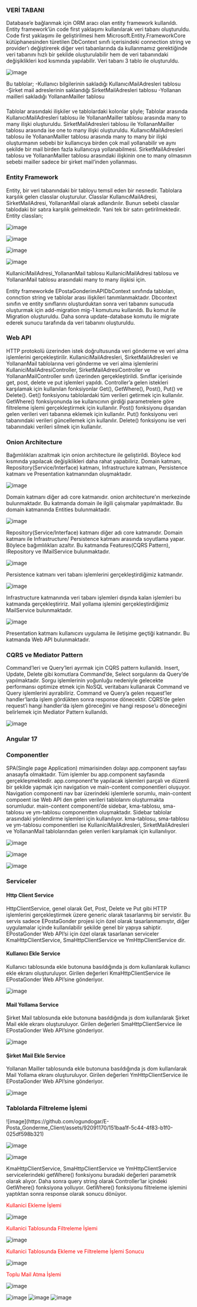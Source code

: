 <h3>VERİ TABANI</h3>
Database’e bağlanmak için ORM aracı olan entity framework kullanıldı. Entity framework’ün code first yaklaşımı kullanılarak veri tabanı oluşturuldu. Code first yaklaşımı ile geliştirilmesi hem Microsoft.Entity.FrameworkCore kütüphanesinden türetilen DbContext sınıfı içerisindeki connection string ve provider’ı değiştirerek diğer veri tabanlarında da kullanmamız gerektiğinde veri tabanını hızlı bir şekilde oluşturulabilir hem de veri tabanındaki değişiklikleri kod kısmında yapılabilir. Veri tabanı 3 tablo ile oluşturuldu. 

![image](https://github.com/ogundogar/E-Posta_Gonderme_Client/assets/92091170/28df4aa9-7427-42eb-ae90-7b5817349684)

Bu tablolar;
-Kullanıcı bilgilerinin sakladığı KullanıcıMailAdresleri tablosu
-Şirket mail adreslerinin saklandığı SirketMailAdresleri tablosu
-Yollanan mailleri sakladığı YollananMailler tablosu


<h3></h3>
Tablolar arasındaki ilişkiler ve tablolardaki kolonlar şöyle;
Tablolar arasında KullanıcıMailAdresleri tablosu ile YollananMailler tablosu arasında many to many ilişki oluşturuldu. SirketMailAdresleri tablosu ile YollananMailler tablosu arasında ise one to many ilişki oluşturuldu. KullanıcıMailAdresleri tablosu ile YollananMailler tablosu arasında many to many bir ilişki oluşturmanın sebebi bir kullanıcıya birden çok mail yollanabilir ve aynı şekilde bir mail birden fazla kullanıcıya yollanabilmesi. SirketMailAdresleri tablosu ve YollananMailler tablosu arasındaki ilişkinin one to many olmasının sebebi mailler sadece bir şirket mail’inden yollanması.

<h3>Entity Framework</h3>

Entity, bir veri tabanındaki bir tabloyu temsil eden bir nesnedir. Tablolara karşılık gelen classlar oluşturulur. Classlar KullanıcıMailAdresi, SirketMailAdresi, YollananMail olarak adlandırılır. Bunun sebebi classlar tablodaki bir satıra karşılık gelmektedir. Yani tek bir satırı getirilmektedir.
Entity classları;

![image](https://github.com/ogundogar/E-Posta_Gonderme_Client/assets/92091170/31800d82-cc65-4779-95de-e7d1030feabf)

![image](https://github.com/ogundogar/E-Posta_Gonderme_Client/assets/92091170/5fe732c8-e91a-4108-83b7-37e2841429a9)

![image](https://github.com/ogundogar/E-Posta_Gonderme_Client/assets/92091170/6922cacb-22a5-42d6-92bf-2941c5507248)

![image](https://github.com/ogundogar/E-Posta_Gonderme_Client/assets/92091170/08a5d3ba-8756-45db-a7c6-7b718b87e471)

KullaniciMailAdresi_YollananMail tablosu KullaniciMailAdresi tablosu ve YollananMail tablosu arasındaki many to many ilişkisi için.


Entity frameworkde EPostaGonderimAPIDbContext sınıfında tabloları, connction string ve tablolar arası ilişkileri tanımlanmaktadır. Dbcontext sınıfın ve entity sınıflarını oluşturduktan sonra veri tabanını sunucuda oluşturmak için add-migration mig-1 komutunu kullanıldı. Bu komut ile Migration oluşturuldu. Daha sonra update-database komutu ile migrate ederek sunucu tarafında da veri tabanını oluşturuldu.


<h3>Web API</h3>
HTTP protokolü üzerinden istek doğrultusunda veri gönderme ve veri alma işlemlerini gerçekleştirilir. KullaniciMailAdresleri, SirketMailAdresleri ve YollananMail tablolarına veri gönderme ve veri alma işlemlerini KullaniciMailAdresiController, SirketMailAdresiController ve YollananMailController sınıfı üzerinden gerçekleştirildi. Sınıflar içerisinde get, post, delete ve put işlemleri yapıldı. Controller’a gelen istekleri karşılamak için kullanılan fonksiyonlar Get(), GetWhere(), Post(), Put() ve Delete(). Get() fonksiyonu tablolardaki tüm verileri getirmek için kullanılır. GetWhere() fonksiyonunda ise kullanıcının girdiği parametrelere göre filtreleme işlemi gerçekleştirmek için kullanılır. Post() fonksiyonu dışarıdan gelen verileri veri tabanına eklemek için kullanılır. Put() fonksiyonu veri tabanındaki verileri güncellemek için kullanılır. Delete() fonksiyonu ise veri tabanındaki verileri silmek için kullanılır.

<h3></h3>
<h3>Onion Architecture</h3>
Bağımlılıkları azaltmak için onion architecture ile geliştirildi. Böylece kod kısmında yapılacak değişiklikleri daha rahat yapabiliriz. Domain katmanı, Repository(Service/Interface) katmanı, Infrastructure katmanı, Persistence katmanı ve Presentation katmanından oluşmaktadır. 

![image](https://github.com/ogundogar/E-Posta_Gonderme_Client/assets/92091170/a51dedf7-8350-4b8e-a364-87df47832826)

Domain katmanı diğer adı core katmanıdır. onion architecture’ın merkezinde bulunmaktadır. Bu katmanda domain ile ilgili çalışmalar yapılmaktadır. Bu domain katmanında Entities bulunmaktadır. 

![image](https://github.com/ogundogar/E-Posta_Gonderme_Client/assets/92091170/9b2c2b91-7ce1-4d26-821d-5ad654bce014)

Repository(Service/Interface) katmanı diğer adı core katmanıdır. Domain katmanı ile Infrastructure/ Persistence katmanı arasında soyutlama yapar. Böylece bağımlılıkları azaltır. Bu katmanda Features(CQRS Pattern), IRepository ve IMailService bulunmaktadır.

![image](https://github.com/ogundogar/E-Posta_Gonderme_Client/assets/92091170/a378293c-f290-4c38-94ac-45dacbd84d86)

Persistence katmanı veri tabanı işlemlerini gerçekleştirdiğimiz katmandır. 

![image](https://github.com/ogundogar/E-Posta_Gonderme_Client/assets/92091170/f3285489-e093-4b53-9cd2-e91c9a10fa49)

Infrastructure katmanında veri tabanı işlemleri dışında kalan işlemleri bu katmanda gerçekleştiririz. Mail yollama işlemini gerçekleştirdiğimiz MailService bulunmaktadır.

![image](https://github.com/ogundogar/E-Posta_Gonderme_Client/assets/92091170/23c0ef7d-5f54-43d0-b7f0-78e3fa3e1a75)

Presentation katmanı kullanıcını uygulama ile iletişime geçtiği katmandır. Bu katmanda Web API bulunmaktadır. 


<h3>CQRS ve Mediator Pattern</h3>
Command’leri ve Query’leri ayırmak için CQRS pattern kullanıldı. Insert, Update, Delete gibi komutlara Command’de, Select sorgularını da Query’de yapılmaktadır. Sorgu işlemlerinin yoğunluğu nedeniyle gelecekte performansı optimize etmek için NoSQL veritabanı kullanarak Command ve Query işlemlerini ayırabiliriz.
Command ve Query’a gelen request’ler handler’larda işlem gördükten sonra response dönecektir. 
CQRS’de gelen request’i hangi handler’da işlem göreceğini ve hangi respose’u döneceğini belirlemek için Mediator Pattern kullanıldı.

![image](https://github.com/ogundogar/E-Posta_Gonderme_Client/assets/92091170/8d06cf12-516b-44ed-9587-e22115b2e0bd)

<h4></h4>
<h3>Angular 17</h3>
<h3>Componentler</h3>
SPA(Single page Application) mimarisinden dolayı app.component sayfası anasayfa olmaktadır. Tüm işlemler bu app.component sayfasında gerçekleşmektedir.
 app.component’te yapılacak işlemleri parçalı ve düzenli bir şekilde yapmak için navigation ve main-content componentleri oluşuyor. Navigation componenti nav bar üzerindeki işlemlerle sorumlu, main-content compoent ise Web API den gelen verileri tablolarını oluşturmakta sorumludur. 
main-content componenti’de sidebar, kma-tablosu, sma-tablosu ve ym-tablosu componentten oluşmaktadır. Sidebar tablolar arasındaki yönlendirme işlemleri için kullanılıyor. kma-tablosu, sma-tablosu ve ym-tablosu componentleri ise KullaniciMailAdresleri, SirketMailAdresleri ve YollananMail tablolarından gelen verileri karşılamak için kullanılıyor.

![image](https://github.com/ogundogar/E-Posta_Gonderme_Client/assets/92091170/8dc04589-18b2-4899-86d0-7bc47c86fc76)

![image](https://github.com/ogundogar/E-Posta_Gonderme_Client/assets/92091170/22d7d8e8-7ca9-4fe3-873e-32b033a654a3)

![image](https://github.com/ogundogar/E-Posta_Gonderme_Client/assets/92091170/ee749978-ff87-4931-ac4a-27d138e2e199)


<h3>Serviceler</h3>
<h4>Http Client Service</h4>
HttpClientService, genel olarak Get, Post, Delete ve Put gibi HTTP işlemlerini gerçekleştirmek üzere generic olarak tasarlanmış bir servistir. Bu servis sadece EPostaGonder projesi için özel olarak tasarlanmamıştır, diğer uygulamalar içinde kullanılabilir şekilde genel bir yapıya sahiptir.
EPostaGonder Web API’si için özel olarak tasarlanan serviceler KmaHttpClientService, SmaHttpClientService ve YmHttpClientService dir.


<h4>Kullanıcı Ekle Service</h4>
Kullanıcı tablosunda ekle butonuna basıldığında js dom kullanılarak kullanıcı ekle ekranı oluşturuluyor. Girilen değerleri KmaHttpClientService ile EPostaGonder Web API’sine gönderiyor.


![image](https://github.com/ogundogar/E-Posta_Gonderme_Client/assets/92091170/3772df6a-e1cf-458c-8a26-b373d5d4801c)


<h4>Mail Yollama Service</h4>
Şirket Mail tablosunda ekle butonuna basıldığında js dom kullanılarak Şirket Mail ekle ekranı oluşturuluyor. Girilen değerleri SmaHttpClientService ile EPostaGonder Web API’sine gönderiyor.

![image](https://github.com/ogundogar/E-Posta_Gonderme_Client/assets/92091170/953e9e92-35fc-4a48-ae9e-636e32615d05)

<h4>Şirket Mail Ekle Service</h4>
Yollanan Mailler tablosunda ekle butonuna basıldığında js dom kullanılarak Mail Yollama ekranı oluşturuluyor. Girilen değerleri YmHttpClientService ile EPostaGonder Web API’sine gönderiyor.

![image](https://github.com/ogundogar/E-Posta_Gonderme_Client/assets/92091170/632df9e4-2ff0-4c26-99c4-1ea26bd4f09b)

<h3>Tablolarda Filtreleme İşlemi</h3>
![image](https://github.com/ogundogar/E-Posta_Gonderme_Client/assets/92091170/151baa1f-5c44-4f83-b1f0-025df598b321)

![image](https://github.com/ogundogar/E-Posta_Gonderme_Client/assets/92091170/4292f4d3-d0cb-4ae4-8ddd-e87216596b50)

![image](https://github.com/ogundogar/E-Posta_Gonderme_Client/assets/92091170/658ff2f6-9e5d-493b-8953-c243ef9e1816)

KmaHttpClientService, SmaHttpClientService ve YmHttpClientService servicelerindeki getWhere() fonksiyonu buradaki değerleri parametrik olarak alıyor. Daha sonra query string olarak Controller’lar içindeki GetWhere() fonksiyona yolluyor. GetWhere() fonksiyonu filtreleme işlemini yaptıktan sonra response olarak sonucu dönüyor.


<p style="color: red;">Kullanici Ekleme İşlemi</p>

![image](https://github.com/ogundogar/E-Posta_Gonderme_API/assets/92091170/4294bb05-45d5-4e26-83c9-32a555c528b2)

<p style="color: red;">Kullanici Tablosunda Filtreleme İşlemi</p>

![image](https://github.com/ogundogar/E-Posta_Gonderme_API/assets/92091170/016512fe-a3b4-4578-a40a-6b16b1506f87)

<p style="color: red;">Kullanici Tablosunda Ekleme ve Filtreleme İşlemi Sonucu</p>

![image](https://github.com/ogundogar/E-Posta_Gonderme_API/assets/92091170/d651bc9b-ccce-46de-86fe-4aa63151dcb3)

<p style="color: red;">Toplu Mail Atma İşlemi</p>

![image](https://github.com/ogundogar/E-Posta_Gonderme_API/assets/92091170/a2a59c3d-a251-4205-8f61-94710c452afd)

![image](https://github.com/ogundogar/E-Posta_Gonderme_API/assets/92091170/d52cf395-a1e6-4b24-a83c-c7f374bd9dda)
![image](https://github.com/ogundogar/E-Posta_Gonderme_API/assets/92091170/a2a59c3d-a251-4205-8f61-94710c452afd)
![image](https://github.com/ogundogar/E-Posta_Gonderme_API/assets/92091170/97dc902f-5432-4d6e-9ebe-0917cc39eda0)
